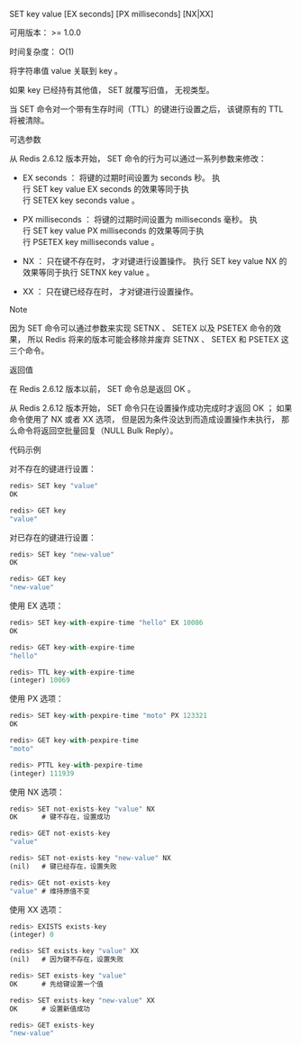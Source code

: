 SET key value [EX seconds] [PX milliseconds] [NX|XX]

可用版本： >= 1.0.0

时间复杂度： O(1)

将字符串值 value 关联到 key 。

如果 key 已经持有其他值， SET 就覆写旧值， 无视类型。

当 SET 命令对一个带有生存时间（TTL）的键进行设置之后， 该键原有的 TTL 将被清除。

可选参数

从 Redis 2.6.12 版本开始， SET 命令的行为可以通过一系列参数来修改：

- EX seconds ： 将键的过期时间设置为 seconds 秒。 执行 SET key value EX seconds 的效果等同于执行 SETEX key seconds value 。

- PX milliseconds ： 将键的过期时间设置为 milliseconds 毫秒。 执行 SET key value PX milliseconds 的效果等同于执行 PSETEX key milliseconds value 。

- NX ： 只在键不存在时， 才对键进行设置操作。 执行 SET key value NX 的效果等同于执行 SETNX key value 。

- XX ： 只在键已经存在时， 才对键进行设置操作。

Note

因为 SET 命令可以通过参数来实现 SETNX 、 SETEX 以及 PSETEX 命令的效果， 所以 Redis 将来的版本可能会移除并废弃 SETNX 、 SETEX 和 PSETEX 这三个命令。

返回值

在 Redis 2.6.12 版本以前， SET 命令总是返回 OK 。

从 Redis 2.6.12 版本开始， SET 命令只在设置操作成功完成时才返回 OK ； 如果命令使用了 NX 或者 XX 选项， 但是因为条件没达到而造成设置操作未执行， 那么命令将返回空批量回复（NULL Bulk Reply）。

代码示例

对不存在的键进行设置：

```javascript
redis> SET key "value"
OK

redis> GET key
"value"
```

对已存在的键进行设置：

```javascript
redis> SET key "new-value"
OK

redis> GET key
"new-value"
```

使用 EX 选项：

```javascript
redis> SET key-with-expire-time "hello" EX 10086
OK

redis> GET key-with-expire-time
"hello"

redis> TTL key-with-expire-time
(integer) 10069
```

使用 PX 选项：

```javascript
redis> SET key-with-pexpire-time "moto" PX 123321
OK

redis> GET key-with-pexpire-time
"moto"

redis> PTTL key-with-pexpire-time
(integer) 111939
```

使用 NX 选项：

```javascript
redis> SET not-exists-key "value" NX
OK      # 键不存在，设置成功

redis> GET not-exists-key
"value"

redis> SET not-exists-key "new-value" NX
(nil)   # 键已经存在，设置失败

redis> GEt not-exists-key
"value" # 维持原值不变
```

使用 XX 选项：

```javascript
redis> EXISTS exists-key
(integer) 0

redis> SET exists-key "value" XX
(nil)   # 因为键不存在，设置失败

redis> SET exists-key "value"
OK      # 先给键设置一个值

redis> SET exists-key "new-value" XX
OK      # 设置新值成功

redis> GET exists-key
"new-value"
```


